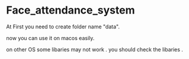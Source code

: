 # Face_attendance_system
At First you need to create folder name "data". 

now you can use it on macos easily. 

on other OS some libaries may not work . you should check the libaries .
